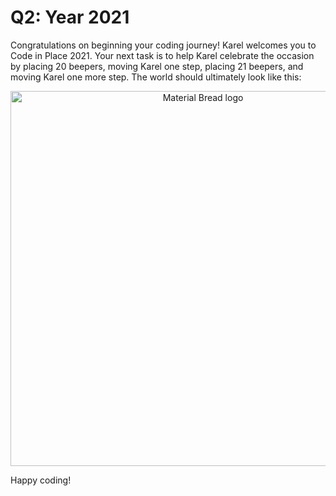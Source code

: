# Q2: Year 2021

Congratulations on beginning your coding journey! Karel welcomes you to Code in Place 2021. Your next task is to help Karel celebrate the occasion by placing 20 beepers, moving Karel one step, placing 21 beepers, and moving Karel one more step. The world should ultimately look like this:

<p align="center">
  <img width="600" src="https://static.us.edusercontent.com/files/1I5dc3wVCM4UfOyajbk9cexw" alt="Material Bread logo">
</p>

Happy coding!
